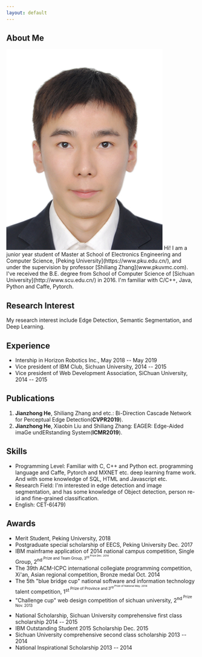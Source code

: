 ```yaml
---
layout: default
---
```


## About Me

<img class="profile-picture" src="jianzhong.jpg">
Hi! I am a junior year student of Master at School of Electronics Engineering and Computer Science, [Peking University](https://www.pku.edu.cn/), and under the supervision by professor [Shiliang Zhang](www.pkuvmc.com). I've received the B.E. degree from School of Computer Science of [Sichuan University](http://www.scu.edu.cn/) in 2016. I'm familiar with C/C++, Java, Python and Caffe, Pytorch.

<!-- This is a jekyll based resume template. You can find the full source code on [GitHub](https://github.com/bk2dcradle/researcher) -->

## Research Interest

My research interest include Edge Detection, Semantic Segmentation, and Deep Learning.

## Experience
* Intership in Horizon Robotics Inc., May 2018 -- May 2019
* Vice president of IBM Club, Sichuan University, 2014 -- 2015
* Vice president of Web Development Association, SiChuan University, 2014 -- 2015

## Publications

1. **Jianzhong He**, Shiliang Zhang and etc.: Bi-Direction Cascade Network for Perceptual Edge Detection(**CVPR2019**).
2. **Jianzhong He**, Xiaobin Liu and Shiliang Zhang: EAGER: Edge-Aided imaGe undERstanding System(**ICMR2019**).

## Skills

* Programming Level: Familiar with C, C++ and Python ect. programming language and Caffe, Pytorch and MXNET etc. deep learning frame work. And with some knowledge of SQL, HTML and Javascript etc.
* Research Field: I'm interested in edge detection and image segmentation, and has some knowledge of Object detection, person re-id and fine-grained classification.
* English: CET-6(479)

<!-- ## Typography

This is a [link](http://google.com). Something *italics* and something **bold**.

Here is a table

Year | Award | Category
-----|-------|--------
2014 | Emmy  | Won Outstanding Lead Actor in a miniseries or a movie
2015 | BAFTA | Nominated for Best Leading Actor for Sherlock
2014 | Satellite | Won Best Actor miniseries or television film

Here is a horizontal rule

---

Here is a blockquote

> To a great mind, nothing is little -->

<!-- ## References -->
<!-- ## Reference

* Foo Bar: Head of Department, Placeholder Names, Lorem
* John Doe: Associate Professor, Department of Computer Science, Ipsum -->

## Awards
* Merit Student, Peking University, 2018
* Postgraduate special scholarship of EECS, Peking University Dec. 2017
* IBM mainframe application of 2014 national campus competition, Single Group, 2<sup>nd<sup> Prize and Team Group, 3<sup>rd<sup> Prize Dec. 2014
* The 39th ACM-ICPC international collegiate programming competition, Xi'an, Asian regional competition, Bronze medal Oct. 2014
* The 5th "blue bridge cup" national software and information technology talent competition, 1<sup>st<sup> Prize of Province and 3<sup>rd<sup> Prize of National May. 2014
* "Challenge cup" web design competition of sichuan university, 2<sup>nd<sup> Prize Nov. 2013
* National Scholarship, Sichuan University comprehensive first class scholarship 2014 -- 2015
* IBM Outstanding Student 2015 Scholarship Dec. 2015
* Sichuan University comprehensive second class scholarship 2013 -- 2014
* National Inspirational Scholarship 2013 -- 2014